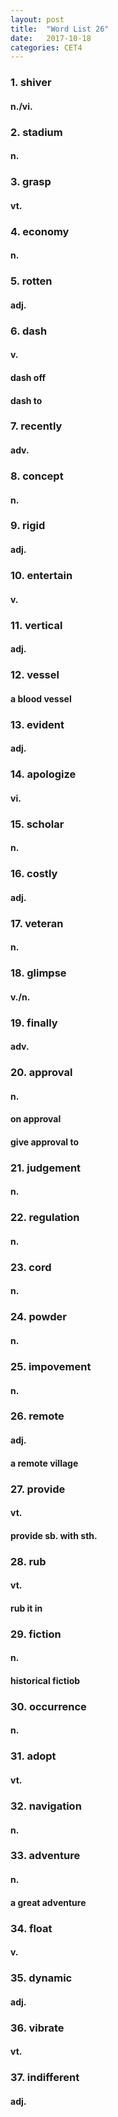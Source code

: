 ```yaml
---
layout: post
title:  "Word List 26"
date:   2017-10-18
categories: CET4
---
```

### 1. shiver
#### n./vi.
### 2. stadium
#### n.
### 3. grasp
#### vt.
### 4. economy
#### n.
### 5. rotten
#### adj.
### 6. dash
#### v.
#### dash off
#### dash to
### 7. recently
#### adv.
### 8. concept
#### n.
### 9. rigid
#### adj.
### 10. entertain
#### v.
### 11. vertical
#### adj.
### 12. vessel
#### a blood vessel
### 13. evident
#### adj.
### 14. apologize
#### vi.
### 15. scholar
#### n.
### 16. costly
#### adj.
### 17. veteran
#### n.
### 18. glimpse
#### v./n.
### 19. finally
#### adv.
### 20. approval
#### n.
#### on approval
#### give approval to
### 21. judgement
#### n.
### 22. regulation
#### n.
### 23. cord
#### n.
### 24. powder
#### n.
### 25. impovement
#### n.
### 26. remote
#### adj.
#### a remote village
### 27. provide
#### vt.
#### provide sb. with sth.
### 28. rub
#### vt.
#### rub it in
### 29. fiction
#### n.
#### historical fictiob
### 30. occurrence
#### n.
### 31. adopt
#### vt.
### 32. navigation
#### n.
### 33. adventure
#### n.
#### a great adventure
### 34. float
#### v.
### 35. dynamic
#### adj.
### 36. vibrate
#### vt.
### 37. indifferent
#### adj.
